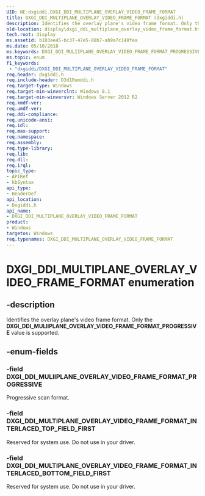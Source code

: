 ```yaml
---
UID: NE:dxgiddi.DXGI_DDI_MULTIPLANE_OVERLAY_VIDEO_FRAME_FORMAT
title: DXGI_DDI_MULTIPLANE_OVERLAY_VIDEO_FRAME_FORMAT (dxgiddi.h)
description: Identifies the overlay plane's video frame format. Only the DXGI_DDI_MULIIPLANE_OVERLAY_VIDEO_FRAME_FORMAT_PROGRESSIVE value is supported.
old-location: display\dxgi_ddi_multiplane_overlay_video_frame_format.htm
tech.root: display
ms.assetid: b183ae45-bc37-47e5-88b7-ab9a7c148fea
ms.date: 05/10/2018
ms.keywords: DXGI_DDI_MULIIPLANE_OVERLAY_VIDEO_FRAME_FORMAT_PROGRESSIVE, DXGI_DDI_MULTIPLANE_OVERLAY_VIDEO_FRAME_FORMAT, DXGI_DDI_MULTIPLANE_OVERLAY_VIDEO_FRAME_FORMAT enumeration [Display Devices], DXGI_DDI_MULTIPLANE_OVERLAY_VIDEO_FRAME_FORMAT_INTERLACED_BOTTOM_FIELD_FIRST, DXGI_DDI_MULTIPLANE_OVERLAY_VIDEO_FRAME_FORMAT_INTERLACED_TOP_FIELD_FIRST, display.dxgi_ddi_multiplane_overlay_video_frame_format, dxgiddi/DXGI_DDI_MULIIPLANE_OVERLAY_VIDEO_FRAME_FORMAT_PROGRESSIVE, dxgiddi/DXGI_DDI_MULTIPLANE_OVERLAY_VIDEO_FRAME_FORMAT, dxgiddi/DXGI_DDI_MULTIPLANE_OVERLAY_VIDEO_FRAME_FORMAT_INTERLACED_BOTTOM_FIELD_FIRST, dxgiddi/DXGI_DDI_MULTIPLANE_OVERLAY_VIDEO_FRAME_FORMAT_INTERLACED_TOP_FIELD_FIRST
ms.topic: enum
f1_keywords:
 - "dxgiddi/DXGI_DDI_MULTIPLANE_OVERLAY_VIDEO_FRAME_FORMAT"
req.header: dxgiddi.h
req.include-header: D3d10umddi.h
req.target-type: Windows
req.target-min-winverclnt: Windows 8.1
req.target-min-winversvr: Windows Server 2012 R2
req.kmdf-ver: 
req.umdf-ver: 
req.ddi-compliance: 
req.unicode-ansi: 
req.idl: 
req.max-support: 
req.namespace: 
req.assembly: 
req.type-library: 
req.lib: 
req.dll: 
req.irql: 
topic_type:
- APIRef
- kbSyntax
api_type:
- HeaderDef
api_location:
- Dxgiddi.h
api_name:
- DXGI_DDI_MULTIPLANE_OVERLAY_VIDEO_FRAME_FORMAT
product:
- Windows
targetos: Windows
req.typenames: DXGI_DDI_MULTIPLANE_OVERLAY_VIDEO_FRAME_FORMAT
---
```


# DXGI_DDI_MULTIPLANE_OVERLAY_VIDEO_FRAME_FORMAT enumeration


## -description


Identifies the overlay plane's video frame format. Only the <b>DXGI_DDI_MULIIPLANE_OVERLAY_VIDEO_FRAME_FORMAT_PROGRESSIVE</b> value is supported.


## -enum-fields




### -field DXGI_DDI_MULIIPLANE_OVERLAY_VIDEO_FRAME_FORMAT_PROGRESSIVE

Progressive scan format.


### -field DXGI_DDI_MULTIPLANE_OVERLAY_VIDEO_FRAME_FORMAT_INTERLACED_TOP_FIELD_FIRST

Reserved for system use. Do not use in your driver.


### -field DXGI_DDI_MULTIPLANE_OVERLAY_VIDEO_FRAME_FORMAT_INTERLACED_BOTTOM_FIELD_FIRST

Reserved for system use. Do not use in your driver.

